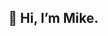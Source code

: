 ## 👋 Hi, I’m Mike.
<!---
Mike-chege/Mike-chege is a ✨ special ✨ repository because its `README.md` (this file) appears on your GitHub profile.
You can click the Preview link to take a look at your changes.
--->
